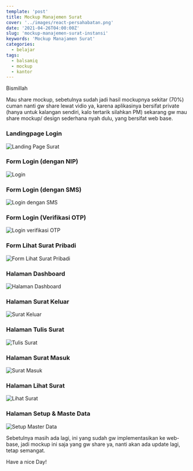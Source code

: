 ```yaml
---
template: 'post'
title: Mockup Manajemen Surat
cover: '../images/react-persahabatan.png'
date: '2021-04-26T04:00:00Z'
slug: 'mockup-manajemen-surat-instansi'
keywords: 'Mockup Manajamen Surat'
categories:
  - belajar
tags:
  - balsamiq
  - mockup
  - kantor
---
```


Bismillah

Mau share mockup, sebetulnya sudah jadi hasil mockupnya sekitar (70%) cuman nanti gw share lewat vidio ya, karena aplikasinya bersifat private (hanya untuk kalangan sendiri, kalo tertarik silahkan PM) sekarang gw mau share mockup/ design sederhana nyah dulu, yang bersifat web base.

### Landingpage Login 

![Landing Page Surat](../images/landing-page-surat.png)

### Form Login (dengan NIP)

![Login](../images/LOGIN.png)

### Form Login (dengan SMS)

![Login dengan SMS](../images/LOGINSMS.png)

### Form Login (Verifikasi OTP)

![Login verifikasi OTP](../images/LOGINSMSOTP.png)

### Form Lihat Surat Pribadi

![Form Lihat Surat Pribadi](../images/FORMCEKSURATPRIBADI.png)

### Halaman Dashboard

![Halaman Dashboard](../images/DASHBOARD.png)

### Halaman Surat Keluar

![Surat Keluar](../images/SURATKELUAR.png)

### Halaman Tulis Surat

![Tulis Surat](../images/SURATKELUARCREATE.png)

### Halaman Surat Masuk

![Surat Masuk](../images/SURATMASUK.png)

### Halaman Lihat Surat

![Lihat Surat](../images/LIHATSURATPRIBADI.png)

### Halaman Setup & Maste Data

![Setup Master Data](../images/SETUP.png)


Sebetulnya masih ada lagi, ini yang sudah gw implementasikan ke web-base, jadi mockup ini saja yang gw share ya, nanti akan ada update lagi, tetap semangat.

Have a nice Day!